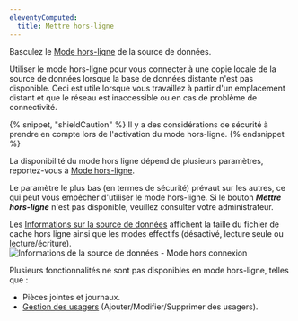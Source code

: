 ```yaml
---
eleventyComputed:
  title: Mettre hors-ligne
---
```

Basculez le [Mode hors-ligne](/fr/rdm/windows/data-sources/offline-mode/) de la source de données.

Utiliser le mode hors-ligne pour vous connecter à une copie locale de la source de données lorsque la base de données distante n'est pas disponible. Ceci est utile lorsque vous travaillez à partir d'un emplacement distant et que le réseau est inaccessible ou en cas de problème de connectivité.

{% snippet, "shieldCaution" %}
Il y a des considérations de sécurité à prendre en compte lors de l'activation du mode hors-ligne.
{% endsnippet %}

La disponibilité du mode hors ligne dépend de plusieurs paramètres, reportez-vous à [Mode hors-ligne](/fr/rdm/windows/data-sources/offline-mode/).

Le paramètre le plus bas (en termes de sécurité) prévaut sur les autres, ce qui peut vous empêcher d'utiliser le mode hors-ligne. Si le bouton ***Mettre hors-ligne*** n'est pas disponible, veuillez consulter votre administrateur.

Les [Informations sur la source de données](/fr/rdm/windows/commands/file/my-data-source-information/) affichent la taille du fichier de cache hors ligne ainsi que les modes effectifs (désactivé, lecture seule ou lecture/écriture).
![Informations de la source de données - Mode hors connexion](https://cdnweb.devolutions.net/docs/fr/rdm/windows/clip11278.png)

Plusieurs fonctionnalités ne sont pas disponibles en mode hors-ligne, telles que :

* Pièces jointes et journaux.
* [Gestion des usagers](/fr/rdm/windows/commands/administration/management/user-management/) (Ajouter/Modifier/Supprimer des usagers).
